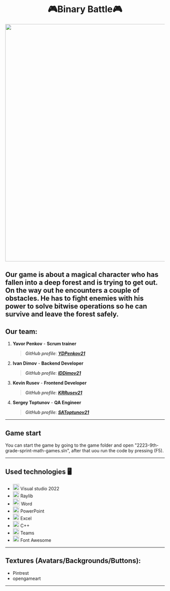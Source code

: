 <h1 align="center">🎮Binary Battle🎮</h1>


<p align="center">
<img src="https://cdn.discordapp.com/attachments/1082727387898322975/1089563444270874714/image.png" width="750">
</p>

Our game is about a magical character who has fallen into a deep forest and is trying to get out. On the way out he encounters a couple of obstacles. He has to fight enemies with his power to solve bitwise operations so he can survive and leave the forest safely. 
---
 
 ## Our team:
1. **Yavor Penkov** - **Scrum trainer**	
   > ***GitHub profile***: [***YDPenkov21***](https://github.com/YDPenkov21)		
   
2. **Ivan Dimov** - **Backend Developer**	
   > ***GitHub profile***: [***IDDimov21***](https://github.com/IDDimov21)	

3. **Kevin Rusev** - **Frontend Developer** 
   > ***GitHub profile***: [***KRRusev21***](https://github.com/KRRusev21)

4. **Sergey Toptunov** - **QA Engineer**
   > ***GitHub profile***: [***SAToptunov21***](https://github.com/SAToptunov)	


 ---

## Game start

You can start the game by going to the game folder and open "2223-9th-grade-sprint-math-games.sln", after that uou run the code by pressing (F5).

---

## Used technologies 🖥️
- <img src="https://user-images.githubusercontent.com/85344134/175822710-50145fd8-297a-4cb0-adaf-619ce5585e69.png" width="20"> Visual studio 2022
- <img src="https://user-images.githubusercontent.com/85344134/175822788-d8dc850b-0c81-4724-9a4f-c822566e85ec.png" width="20"> Raylib
- <img src="https://user-images.githubusercontent.com/85344134/175822623-c0c00191-22b9-4917-9eb5-cb8868fd0a23.png" width="22"> Word
- <img src="https://media.discordapp.net/attachments/815253581149896790/818136011359518780/kisspng-microsoft-powerpoint-computer-software-microsoft-o-5b3b3927c75c49.3318087715306079118166-rem.png" width="20"> PowerPoint
- <img src="https://media.discordapp.net/attachments/815253581149896790/818134368848969728/1043px-Microsoft_Excel_2013_logo.svg_.png?width=551&height=541" width="20"> Excel
- <img src="https://user-images.githubusercontent.com/85344134/175822844-50fdef40-52f7-4d65-9c2e-b55bbec1fca3.png" width="20"> C++
- <img src="https://logos-world.net/wp-content/uploads/2021/04/Microsoft-Teams-Logo.png" width="20"> Teams
- <img src="https://seeklogo.com/images/F/font-awesome-logo-3010FE2434-seeklogo.com.png" width="20"> Font Awesome
---
## Textures (Avatars/Backgrounds/Buttons):
- Pintrest
- opengameart
---
